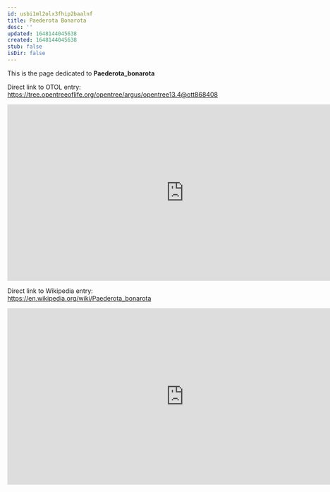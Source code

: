 ```yaml
---
id: usbi1ml2olx3fhip2baalnf
title: Paederota Bonarota
desc: ''
updated: 1648144045638
created: 1648144045638
stub: false
isDir: false
---
```

This is the page dedicated to **Paederota_bonarota**


Direct link to OTOL entry: https://tree.opentreeoflife.org/opentree/argus/opentree13.4@ott868408



<html>
    <body>
    <iframe src="https://tree.opentreeoflife.org/opentree/argus/opentree13.4@ott868408"
    width="800" height="400" frameborder="0" allowfullscreen> </iframe>
    </body>
</html>
    


Direct link to Wikipedia entry: https://en.wikipedia.org/wiki/Paederota_bonarota



<html>
    <body>
    <iframe src="https://en.wikipedia.org/wiki/Paederota_bonarota"
    width="800" height="400" frameborder="0" allowfullscreen> </iframe>
    </body>
</html>
    
